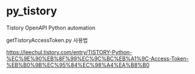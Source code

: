 # py_tistory
Tistory OpenAPI Python automation

getTistoryAccessToken.py 사용법

https://leechul.tistory.com/entry/TISTORY-Python-%EC%9E%90%EB%8F%99%EC%9C%BC%EB%A1%9C-Access-Token-%EB%B0%9B%EC%95%84%EC%98%A4%EA%B8%B0
